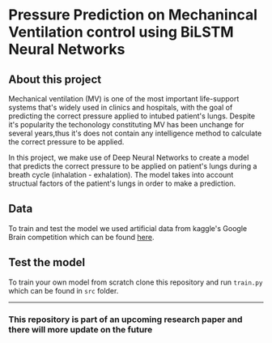 # Pressure Prediction on Mechanincal Ventilation control using BiLSTM Neural Networks

## About this project

Mechanical ventilation (MV) is one of the most important life-support systems that's widely used in clinics and hospitals, with the goal of predicting the correct pressure applied to intubed patient's lungs. Despite it's popularity the techonology constituting  MV has been unchange for several years,thus it's does not contain any intelligence method to calculate the correct pressure to be applied.</br>

In this project, we  make use of Deep Neural Networks to create a model that predicts the correct pressure to be applied on patient's lungs during a breath cycle (inhalation - exhalation). The model takes into account structual factors of the patient's lungs in order to make a prediction.


## Data

To train and test the model we used artificial data from kaggle's Google Brain competition  which can be found [here](https://www.kaggle.com/competitions/ventilator-pressure-prediction).




## Test the model

To train your own model from scratch clone this repository and run ```train.py``` which can be found in ``src`` folder.

---

### This repository is part of an upcoming research paper and there will more update on the future
